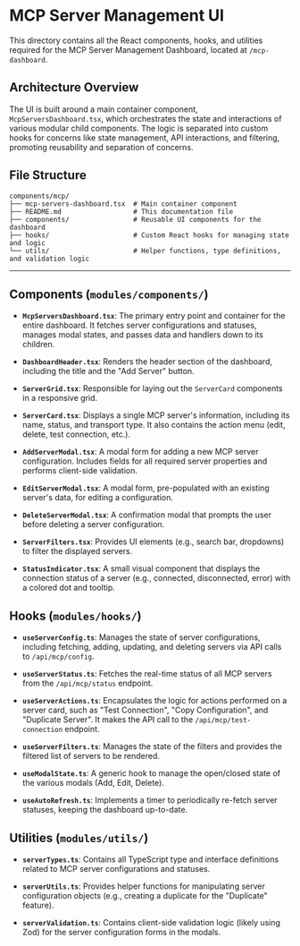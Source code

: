 # MCP Server Management UI

This directory contains all the React components, hooks, and utilities required for the MCP Server Management Dashboard, located at `/mcp-dashboard`.

## Architecture Overview

The UI is built around a main container component, `McpServersDashboard.tsx`, which orchestrates the state and interactions of various modular child components. The logic is separated into custom hooks for concerns like state management, API interactions, and filtering, promoting reusability and separation of concerns.

## File Structure

```
components/mcp/
├── mcp-servers-dashboard.tsx  # Main container component
├── README.md                  # This documentation file
├── components/                # Reusable UI components for the dashboard
├── hooks/                     # Custom React hooks for managing state and logic
└── utils/                     # Helper functions, type definitions, and validation logic
```

---

## Components (`modules/components/`)

-   **`McpServersDashboard.tsx`**: The primary entry point and container for the entire dashboard. It fetches server configurations and statuses, manages modal states, and passes data and handlers down to its children.

-   **`DashboardHeader.tsx`**: Renders the header section of the dashboard, including the title and the "Add Server" button.

-   **`ServerGrid.tsx`**: Responsible for laying out the `ServerCard` components in a responsive grid.

-   **`ServerCard.tsx`**: Displays a single MCP server's information, including its name, status, and transport type. It also contains the action menu (edit, delete, test connection, etc.).

-   **`AddServerModal.tsx`**: A modal form for adding a new MCP server configuration. Includes fields for all required server properties and performs client-side validation.

-   **`EditServerModal.tsx`**: A modal form, pre-populated with an existing server's data, for editing a configuration.

-   **`DeleteServerModal.tsx`**: A confirmation modal that prompts the user before deleting a server configuration.

-   **`ServerFilters.tsx`**: Provides UI elements (e.g., search bar, dropdowns) to filter the displayed servers.

-   **`StatusIndicator.tsx`**: A small visual component that displays the connection status of a server (e.g., connected, disconnected, error) with a colored dot and tooltip.

## Hooks (`modules/hooks/`)

-   **`useServerConfig.ts`**: Manages the state of server configurations, including fetching, adding, updating, and deleting servers via API calls to `/api/mcp/config`.

-   **`useServerStatus.ts`**: Fetches the real-time status of all MCP servers from the `/api/mcp/status` endpoint.

-   **`useServerActions.ts`**: Encapsulates the logic for actions performed on a server card, such as "Test Connection", "Copy Configuration", and "Duplicate Server". It makes the API call to the `/api/mcp/test-connection` endpoint.

-   **`useServerFilters.ts`**: Manages the state of the filters and provides the filtered list of servers to be rendered.

-   **`useModalState.ts`**: A generic hook to manage the open/closed state of the various modals (Add, Edit, Delete).

-   **`useAutoRefresh.ts`**: Implements a timer to periodically re-fetch server statuses, keeping the dashboard up-to-date.

## Utilities (`modules/utils/`)

-   **`serverTypes.ts`**: Contains all TypeScript type and interface definitions related to MCP server configurations and statuses.

-   **`serverUtils.ts`**: Provides helper functions for manipulating server configuration objects (e.g., creating a duplicate for the "Duplicate" feature).

-   **`serverValidation.ts`**: Contains client-side validation logic (likely using Zod) for the server configuration forms in the modals.
